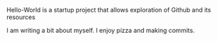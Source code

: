 Hello-World is a startup project that allows exploration of Github and its resources

I am writing a bit about myself.
I enjoy pizza and making commits.

